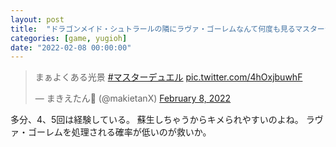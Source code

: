 ```yaml
---
layout: post
title:  "ドラゴンメイド・シュトラールの隣にラヴァ・ゴーレムなんて何度も見るマスターデュエル"
categories: [game, yugioh]
date: "2022-02-08 00:00:00"
---
```


<blockquote class="twitter-tweet tw-align-center"><p lang="ja" dir="ltr">まぁよくある光景 <a href="https://twitter.com/hashtag/%E3%83%9E%E3%82%B9%E3%82%BF%E3%83%BC%E3%83%87%E3%83%A5%E3%82%A8%E3%83%AB?src=hash&amp;ref_src=twsrc%5Etfw">#マスターデュエル</a> <a href="https://t.co/4hOxjbuwhF">pic.twitter.com/4hOxjbuwhF</a></p>&mdash; まきえたん🥦 (@makietanX) <a href="https://twitter.com/makietanX/status/1491048815918391306?ref_src=twsrc%5Etfw">February 8, 2022</a></blockquote> <script async src="https://platform.twitter.com/widgets.js" charset="utf-8"></script>

多分、4、5回は経験している。
蘇生しちゃうからキメられやすいのよね。
ラヴァ・ゴーレムを処理される確率が低いのが救いか。
